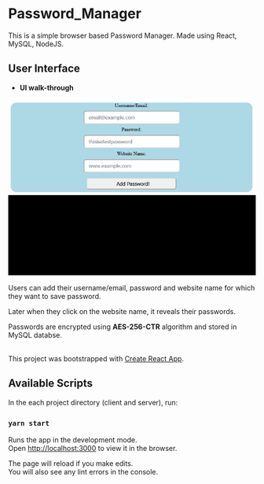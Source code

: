 # Password_Manager

This is a simple browser based Password Manager.
Made using React, MySQL, NodeJS.

## User Interface

* **UI walk-through**
<img src="ui_walkthrough.gif">

Users can add their username/email, password and website name for which they want to save password.

Later when they click on the website name, it reveals their passwords.

Passwords are encrypted using **AES-256-CTR** algorithm and stored in MySQL databse.

\
This project was bootstrapped with [Create React App](https://github.com/facebook/create-react-app).

## Available Scripts

In the each project directory (client and server), run:

### `yarn start`

Runs the app in the development mode.\
Open [http://localhost:3000](http://localhost:3000) to view it in the browser.

The page will reload if you make edits.\
You will also see any lint errors in the console.
